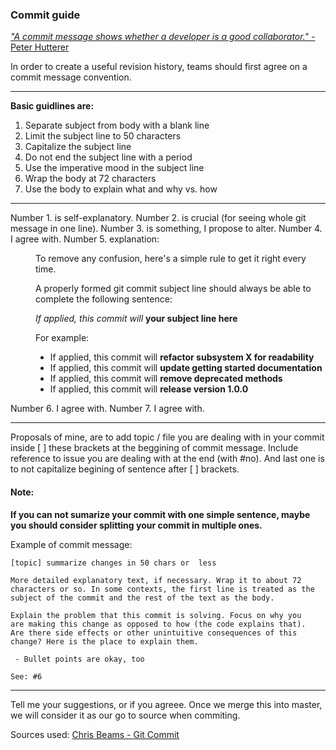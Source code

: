 ### Commit guide
 
 
 [*"A commit message shows whether a developer is a good collaborator."* - Peter Hutterer](https://au.linkedin.com/in/peterhutterer/en)
 
In order to create a useful revision history, teams should first agree on a commit message convention.

---

**Basic guidlines are:**

1. Separate subject from body with a blank line
2. Limit the subject line to 50 characters
3. Capitalize the subject line
4. Do not end the subject line with a period
5. Use the imperative mood in the subject line
6. Wrap the body at 72 characters
7. Use the body to explain what and why vs. how

---

Number 1. is self-explanatory.
Number 2. is crucial (for seeing whole git message in one line).
Number 3. is something, I propose to alter.
Number 4. I agree with.
Number 5. explanation:
<dd>To remove any confusion, here's a simple rule to get it right every time.

A properly formed git commit subject line should always be able to complete the following sentence:

*If applied, this commit will* **your subject line here**

For example:
<ul><li>If applied, this commit will <b>refactor subsystem X for readability</b></li>
<li>If applied, this commit will <b>update getting started documentation</b></li>
<li>If applied, this commit will <b>remove deprecated methods</b></li>
<li>If applied, this commit will <b>release version 1.0.0</b></li></ul></dd>

Number 6. I agree with.
Number 7. I agree with.

---

Proposals of mine, are to add topic / file you are dealing with in your commit inside [ ] these brackets at the beggining of commit message. Include reference to issue you are dealing with at the end (with #no). And last one is to not capitalize begining of sentence after [ ] brackets.

#### Note:
**If you can not sumarize your commit with one simple sentence, maybe you should consider splitting your commit in multiple ones.**

Example of commit message:

```
[topic] summarize changes in 50 chars or  less

More detailed explanatory text, if necessary. Wrap it to about 72
characters or so. In some contexts, the first line is treated as the
subject of the commit and the rest of the text as the body. 

Explain the problem that this commit is solving. Focus on why you
are making this change as opposed to how (the code explains that).
Are there side effects or other unintuitive consequences of this
change? Here is the place to explain them.

 - Bullet points are okay, too

See: #6
```

---

Tell me your suggestions, or if you agreee. Once we merge this into master, we will consider it as our go to source when commiting.

Sources used:
[Chris Beams - Git Commit](http://chris.beams.io/posts/git-commit/)


